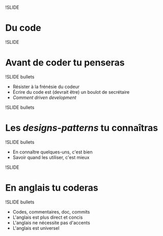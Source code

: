 !SLIDE

# Du code #

!SLIDE

# Avant de coder tu penseras #

!SLIDE bullets

* Résister à la frénésie du codeur
* Écrire du code est (devrait être) un boulot de secrétaire
* _Comment driven development_

!SLIDE bullets

# Les _designs-patterns_ tu connaîtras #

!SLIDE bullets

* En connaître quelques-uns, c'est bien
* Savoir quand les utiliser, c'est mieux

!SLIDE

# En anglais tu coderas #

!SLIDE bullets

* Codes, commentaires, doc, commits
* L'anglais est plus direct et concis
* L'anglais ne nécessite pas d'accents
* L'anglais est universel
